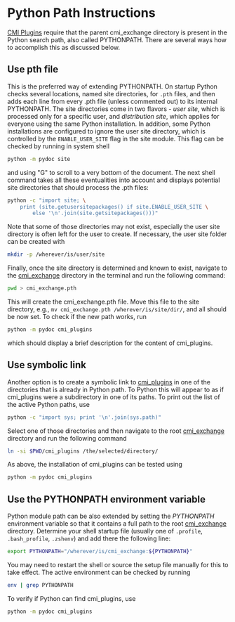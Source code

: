 # Python Path Instructions

[CMI Plugins](./README.md) require that the parent cmi_exchange directory
is present in the Python search path, also called PYTHONPATH.  There are
several ways how to accomplish this as discussed below.


## Use pth file

This is the preferred way of extending PYTHONPATH.  On startup
Python checks several locations, named site directories, for `.pth` files,
and then adds each line from every .pth file (unless commented out)
to its internal PYTHONPATH.  The site directories come in two flavors -
*user site*, which is processed only for a specific user, and
*distribution site*, which applies for everyone using the same Python
installation.  In addition, some Python installations are configured to
ignore the user site directory, which is controlled by the
`ENABLE_USER_SITE` flag in the site module.  This flag can be
checked by running in system shell

```sh
python -m pydoc site
```

and using "G" to scroll to a very bottom of the document.  The next
shell command takes all these eventualities into account and displays
potential site directories that should process the .pth files:

```sh
python -c "import site; \
    print (site.getusersitepackages() if site.ENABLE_USER_SITE \
        else '\n'.join(site.getsitepackages()))"
```

Note that some of those directories may not exist, especially the user
site directory is often left for the user to create.  If necessary, the
user site folder can be created with

```sh
mkdir -p /wherever/is/user/site
```

Finally, once the site directory is determined and known to exist,
navigate to the [cmi_exchange](../) directory in the terminal and run the
following command:

```sh
pwd > cmi_exchange.pth
```

This will create the cmi_exchange.pth file.  Move this file to the
site directory, e.g., `mv cmi_exchange.pth /wherever/is/site/dir/`,
and all should be now set.  To check if the new path works, run

```sh
python -m pydoc cmi_plugins
```

which should display a brief description for the content of cmi_plugins.


## Use symbolic link


Another option is to create a symbolic link to [cmi_plugins](./) in one
of the directories that is already in Python path.  To Python this will
appear to as if cmi_plugins were a subdirectory in one of its paths.
To print out the list of the active Python paths, use

```sh
python -c "import sys; print '\n'.join(sys.path)"
```

Select one of those directories and then navigate to the root
[cmi_exchange](../) directory and run the following command

```sh
ln -si $PWD/cmi_plugins /the/selected/directory/
```

As above, the installation of cmi_plugins can be tested using

```sh
python -m pydoc cmi_plugins
```


## Use the PYTHONPATH environment variable

Python module path can be also extended by setting the *PYTHONPATH*
environment variable so that it contains a full path to the root
[cmi_exchange](../) directory.  Determine your shell startup file (usually
one of `.profile`, `.bash_profile`, `.zshenv`) and add there the
following line:

```sh
export PYTHONPATH="/wherever/is/cmi_exchange:${PYTHONPATH}"
```

You may need to restart the shell or source the setup file manually
for this to take effect.  The active environment can be checked
by running

```sh
env | grep PYTHONPATH
```

To verify if Python can find cmi_plugins, use

```sh
python -m pydoc cmi_plugins
```
